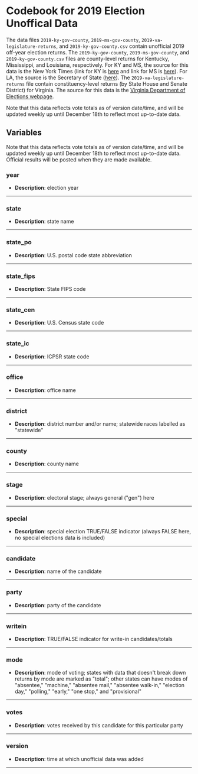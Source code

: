 # Codebook for 2019 Election Unoffical Data

The data files `2019-ky-gov-county`, `2019-ms-gov-county`, `2019-va-legislature-returns`, and `2019-ky-gov-county.csv` contain unofficial 2019 off-year election returns. The `2019-ky-gov-county`, `2019-ms-gov-county`, and `2019-ky-gov-county.csv` files are county-level returns for Kentucky, Mississippi, and Louisiana, respectively. For KY and MS, the source for this data is the New York Times (link for KY is [here](https://www.nytimes.com/interactive/2019/11/05/us/elections/results-kentucky-governor-general-election.html) and link for MS is [here](https://www.nytimes.com/interactive/2019/11/05/us/elections/results-mississippi-governor-general-election.html)). For LA, the source is the Secretary of State ([here](https://voterportal.sos.la.gov/static/2019-11-16/resultsRegion/57627)). The `2019-va-legislature-returns` file contain constituency-level returns (by State House and Senate District) for Virginia. The source for this data is the [Virginia Department of Elections webpage](https://www.elections.virginia.gov/resultsreports/).

Note that this data reflects vote totals as of version date/time, and will be updated weekly up until December 18th to reflect most up-to-date data.

## Variables
Note that this data reflects vote totals as of version date/time, and will be updated weekly up until December 18th to reflect most up-to-date data. Official results will be posted when they are made available.

### year
- **Description**: election year	

------------------

### state
- **Description**: state name 

-----------------

### state_po
- **Description**: U.S. postal code state abbreviation

----------------

### state_fips
 - **Description**: State FIPS code

----------------

### state_cen
 - **Description**: U.S. Census state code

 ---------------
 
### state_ic
 - **Description**: ICPSR state code

-----------------

### office
- **Description**: office name

-----------------

### district
- **Description**: district number and/or name; statewide races labelled as "statewide"

-----------------

### county
 - **Description**: county name

-----------------

### stage
- **Description**: electoral stage; always general ("gen") here

-----------------

### special
- **Description**: special election TRUE/FALSE indicator (always FALSE here, no special elections data is included)

-----------------

### candidate
- **Description**: name of the candidate
 
-----------------

### party
- **Description**: party of the candidate

-----------------

### writein
- **Description**: TRUE/FALSE indicator for write-in candidates/totals

-----------------

### mode
- **Description**: mode of voting; states with data that doesn't break down returns by mode are marked as "total"; other states can have modes of "absentee," "machine," "absentee mail," "absentee walk-in," "election day," "polling," "early," "one stop," and "provisional" 

-----------------

### votes 
- **Description**: votes received by this candidate for this particular party

----------------

### version 
- **Description**: time at which unofficial data was added

----------------